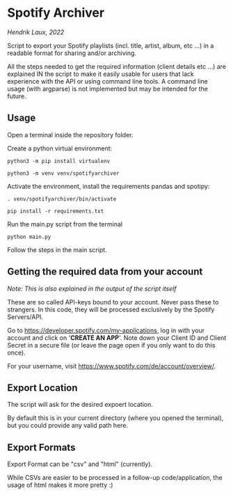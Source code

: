 # Spotify Archiver

_Hendrik Laux, 2022_

Script to export your Spotify playlists (incl. title, artist, album, etc ...) in a readable format for sharing and/or archiving.

All the steps needed to get the required information (client details etc ...) are explained IN the script to make it
easily usable for users that lack experience with the API or using command line tools. 
A command line usage (with argparse) is not implemented but may be intended for the future.

## Usage
Open a terminal inside the repository folder.

Create a python virtual environment:

`python3 -m pip install virtualenv`

`python3 -m venv venv/spotifyarchiver`

Activate the environment, install the requirements pandas and spotipy:

`. venv/spotifyarchiver/bin/activate`

`pip install -r requirements.txt`

Run the main.py script from the terminal

`python main.py`

Follow the steps in the main script.

## Getting the required data from your account
_Note: This is also explained in the output of the script itself_

These are so called API-keys bound to your account. Never pass these to strangers. In this code, they will be processed
exclusively by the Spotify Servers/API.

Go to https://developer.spotify.com/my-applications, log in with your account and click on '**CREATE AN APP**'.
Note down your Client ID and Client Secret in a secure file (or leave the page open if you only want to do this once).

For your username, visit https://www.spotify.com/de/account/overview/.

## Export Location

The script will ask for the desired expoert location. 

By default this is in your current directory (where you opened the terminal), but you could provide any valid path here.

## Export Formats

Export Format can be "csv" and "html" (currently).

While CSVs are easier to be processed in a follow-up code/application, the usage of html makes it more pretty :)
